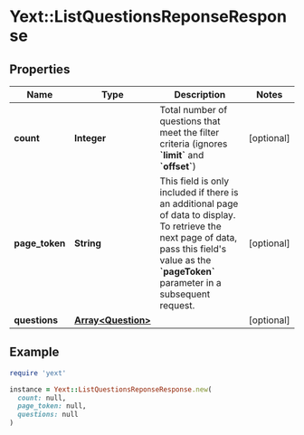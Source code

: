 # Yext::ListQuestionsReponseResponse

## Properties

| Name | Type | Description | Notes |
| ---- | ---- | ----------- | ----- |
| **count** | **Integer** | Total number of questions that meet the filter criteria (ignores **&#x60;limit&#x60;** and **&#x60;offset&#x60;**)  | [optional] |
| **page_token** | **String** | This field is only included if there is an additional page of data to display. To retrieve the next page of data, pass this field&#39;s value as the **&#x60;pageToken&#x60;** parameter in a subsequent request.  | [optional] |
| **questions** | [**Array&lt;Question&gt;**](Question.md) |  | [optional] |

## Example

```ruby
require 'yext'

instance = Yext::ListQuestionsReponseResponse.new(
  count: null,
  page_token: null,
  questions: null
)
```

